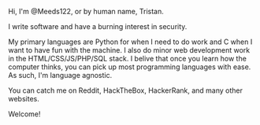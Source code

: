 Hi, I'm @Meeds122, or by human name, Tristan. 

I write software and have a burning interest in security. 

My primary languages are Python for when I need to do work and C when I want to have fun with the machine. I also do minor web development work in the HTML/CSS/JS/PHP/SQL stack. I belive that once you learn how the computer thinks, you can pick up most programming languages with ease. As such, I'm language agnostic. 

You can catch me on Reddit, HackTheBox, HackerRank, and many other websites. 

Welcome!

<!---
Meeds122/Meeds122 is a ✨ special ✨ repository because its `README.md` (this file) appears on your GitHub profile.
You can click the Preview link to take a look at your changes.
--->
